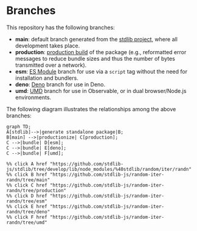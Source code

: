 <!--

@license Apache-2.0

Copyright (c) 2022 The Stdlib Authors.

Licensed under the Apache License, Version 2.0 (the "License");
you may not use this file except in compliance with the License.
You may obtain a copy of the License at

    http://www.apache.org/licenses/LICENSE-2.0

Unless required by applicable law or agreed to in writing, software
distributed under the License is distributed on an "AS IS" BASIS,
WITHOUT WARRANTIES OR CONDITIONS OF ANY KIND, either express or implied.
See the License for the specific language governing permissions and
limitations under the License.

-->

# Branches

This repository has the following branches:

-   **main**: default branch generated from the [stdlib project][stdlib-url], where all development takes place.
-   **production**: [production build][production-url] of the package (e.g., reformatted error messages to reduce bundle sizes and thus the number of bytes transmitted over a network).
-   **esm**: [ES Module][esm-url] branch for use via a `script` tag without the need for installation and bundlers.
-   **deno**: [Deno][deno-url] branch for use in Deno.
-   **umd**: [UMD][umd-url] branch for use in Observable, or in dual browser/Node.js environments.

The following diagram illustrates the relationships among the above branches:

```mermaid
graph TD;
A[stdlib]-->|generate standalone package|B;
B[main] -->|productionize| C[production];
C -->|bundle| D[esm];
C -->|bundle| E[deno];
C -->|bundle| F[umd];

%% click A href "https://github.com/stdlib-js/stdlib/tree/develop/lib/node_modules/%40stdlib/random/iter/randn"
%% click B href "https://github.com/stdlib-js/random-iter-randn/tree/main"
%% click C href "https://github.com/stdlib-js/random-iter-randn/tree/production"
%% click D href "https://github.com/stdlib-js/random-iter-randn/tree/esm"
%% click E href "https://github.com/stdlib-js/random-iter-randn/tree/deno"
%% click F href "https://github.com/stdlib-js/random-iter-randn/tree/umd"
```

[stdlib-url]: https://github.com/stdlib-js/stdlib/tree/develop/lib/node_modules/%40stdlib/random/iter/randn
[production-url]: https://github.com/stdlib-js/random-iter-randn/tree/production
[deno-url]: https://github.com/stdlib-js/random-iter-randn/tree/deno
[umd-url]: https://github.com/stdlib-js/random-iter-randn/tree/umd
[esm-url]: https://github.com/stdlib-js/random-iter-randn/tree/esm
